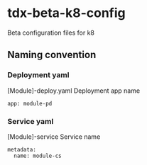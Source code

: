 # tdx-beta-k8-config
Beta configuration files for k8

## Naming convention
### Deployment yaml
[Module]-deploy.yaml
Deployment app name

```
app: module-pd

```

### Service yaml
[Module]-service
Service name

```
metadata:
  name: module-cs

```
